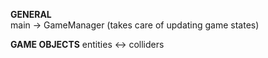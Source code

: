 **GENERAL**  
main -> GameManager (takes care of updating game states)

**GAME OBJECTS**
entities <-> colliders